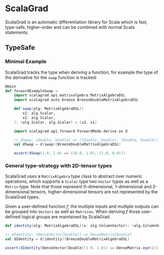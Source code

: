 # ScalaGrad

ScalaGrad is an automatic differentiation library for Scala which is fast, type-safe, higher-order and can be combined with normal Scala statements.

## TypeSafe

### Minimal Example

ScalaGrad tracks the type when deriving a function, for example the type of the derivative for the ```swap``` function is tracked:

```scala mdoc
@main
def forwardExampleSwap = 
    import scalagrad.api.matrixalgebra.MatrixAlgebraDSL
    import scalagrad.auto.breeze.BreezeDoubleMatrixAlgebraDSL

    def swap(alg: MatrixAlgebraDSL)(
        x1: alg.Scalar,
        x2: alg.Scalar,
    ): (alg.Scalar, alg.Scalar) = (x2, x1)

    import scalagrad.api.forward.ForwardMode.derive as d

    // dSwap: (Double, Double) => ((Double, Double), (Double, Double))
    val dSwap = d(swap)(BreezeDoubleMatrixAlgebraDSL)

    assert(dSwap(1.0, 2.0) == ((0.0, 1.0), (1.0, 0.0)))
```

### General type-strategy with 2D-tensor types

ScalaGrad uses a ```MatrixAlgebra``` type class to abstract over numeric operations, which supports a ```Scalar``` type two ```Vector``` types as well as a ```Matrix``` type.
Note that those represent 0-dimensional, 1-dimensional and 2-dimensional tensors, higher-dimensional tensors are not represented by the ScalaGrad types.

Given a user-defined function $f$, the multiple inputs and multiple outputs can be grouped into ```Vectors``` as well as ```Matrices```.
When deriving $f$ those user-defined logical groups are maintained by ScalaGrad.

```scala mdoc
def identity(alg: MatrixAlgebraDSL)(x: alg.ColumnVector): (alg.ColumnVector) = x

// dIdentity: (DenseVector[Double]) => DenseMatrix[Double]
val dIdentity = d(identity)(BreezeDoubleMatrixAlgebraDSL)

assert(dIdentity(DenseVector[Double](1.0, 2.0)) == DenseMatrix.eye(2))
```
